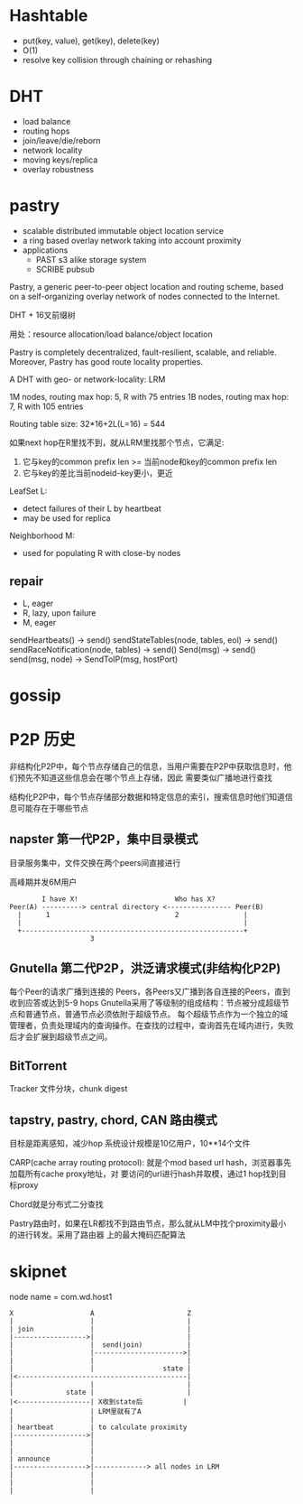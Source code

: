 # Hashtable

- put(key, value), get(key), delete(key)
- O(1)
- resolve key collision through chaining or rehashing


# DHT
- load balance
- routing hops
- join/leave/die/reborn
- network locality
- moving keys/replica
- overlay robustness

# pastry

- scalable distributed immutable object location service
- a ring based overlay network taking into account proximity
- applications
  - PAST
    s3 alike storage system
  - SCRIBE
    pubsub


Pastry, a generic peer-to-peer object location and routing scheme, based on a 
self-organizing overlay network of nodes connected to the Internet. 

DHT + 16叉前缀树

用处：resource allocation/load balance/object location

Pastry is completely decentralized, fault-resilient, scalable, and reliable. 
Moreover, Pastry has good route locality properties.

A DHT with geo- or network-locality: LRM

1M nodes, routing max hop: 5, R with 75 entries
1B nodes, routing max hop: 7, R with 105 entries

Routing table size: 32*16+2L(L=16) = 544


如果next hop在R里找不到，就从LRM里找那个节点，它满足:
1. 它与key的common prefix len >= 当前node和key的common prefix len
2. 它与key的差比当前nodeid-key更小，更近

LeafSet L:
- detect failures of their L by heartbeat
- may be used for replica

Neighborhood M:
- used for populating R with close-by nodes

## repair

- L, eager
- R, lazy, upon failure
- M, eager


sendHeartbeats() -> send()
sendStateTables(node, tables, eol) -> send()
sendRaceNotification(node, tables) -> send()
Send(msg) -> send()
send(msg, node) -> SendToIP(msg, hostPort)

# gossip

# P2P 历史

非结构化P2P中，每个节点存储自己的信息，当用户需要在P2P中获取信息时，他们预先不知道这些信息会在哪个节点上存储，因此
需要类似广播地进行查找

结构化P2P中，每个节点存储部分数据和特定信息的索引，搜索信息时他们知道信息可能存在于哪些节点

## napster 第一代P2P，集中目录模式
目录服务集中，文件交换在两个peers间直接进行

高峰期并发6M用户

            I have X!                        Who has X?
    Peer(A) ----------> central directory <---------------- Peer(B)
      |      1                               2                |
      |                                                       |
      +-------------------------------------------------------+
                        3
    
## Gnutella 第二代P2P，洪泛请求模式(非结构化P2P)
每个Peer的请求广播到连接的 Peers，各Peers又广播到各自连接的Peers，直到收到应答或达到5-9 hops
Gnutella采用了等级制的组成结构：节点被分成超级节点和普通节点，普通节点必须依附于超级节点。
每个超级节点作为一个独立的域管理者，负责处理域内的查询操作。在查找的过程中，查询首先在域内进行，失败后才会扩展到超级节点之间。


## BitTorrent
Tracker 
文件分块，chunk digest

## tapstry, pastry, chord, CAN 路由模式
目标是距离感知，减少hop
系统设计规模是10亿用户，10**14个文件

CARP(cache array routing protocol): 就是个mod based url hash，浏览器事先加载所有cache proxy地址，对
要访问的url进行hash并取模，通过1 hop找到目标proxy


Chord就是分布式二分查找

Pastry路由时，如果在LR都找不到路由节点，那么就从LM中找个proximity最小的进行转发。采用了路由器
上的最大掩码匹配算法

# skipnet

node name = com.wd.host1



    X                   A                       Z
    |                   |                       |
    | join              |                       |
    |------------------>|                       |
    |                   |  send(join)           |
    |                   |---------------------->|
    |                   |                       |
    |                   |                 state |
    |<------------------------------------------|
    |                   |                       |
    |             state |                       |
    |<------------------| X收到state后          |
    |                   | LRM里就有了A
    |                   |
    | heartbeat         | to calculate proximity
    |------------------>|
    |                   |
    |                   |
    | announce          | 
    |------------------>|-------------> all nodes in LRM
    |                   |
    |                   |
    |                   |
